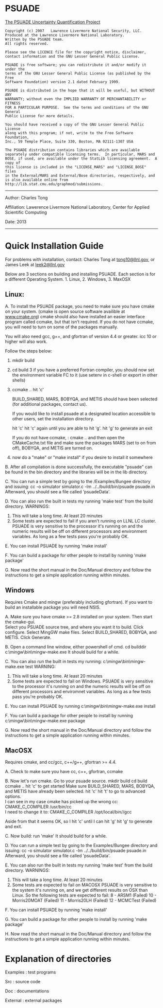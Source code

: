 # PSUADE
[The PSUADE Uncertainty Quantification Project](http://computation.llnl.gov/casc/uncertainty_quantification/) 

```
Copyright (c) 2007   Lawrence Livermore National Security, LLC.
Produced at the Lawrence Livermore National Laboratory.
Written by the PSUADE team.
All rights reserved.

Please see the LICENCE file for the copyright notice, disclaimer, 
contact information and the GNU Lesser General Public License.

PSUADE is free software; you can redistribute it and/or modify it under the
terms of the GNU Lesser General Public License (as published by the Free 
Software Foundation) version 2.1 dated February 1999.

PSUADE is distributed in the hope that it will be useful, but WITHOUT ANY
WARRANTY; without even the IMPLIED WARRANTY OF MERCHANTABILITY or FITNESS
FOR A PARTICULAR PURPOSE.  See the terms and conditions of the GNU General
Public License for more details.

You should have received a copy of the GNU Lesser General Public License
along with this program; if not, write to the Free Software Foundation,
Inc., 59 Temple Place, Suite 330, Boston, MA 02111-1307 USA

The PSUADE distribution contains libraries which are available
separately under compatible licensing terms.  In particular, MARS and
BOSE, if used, are available under the StatLib licensing agreement.  A copy of
this license is included in the "LICENSE_MARS" and "LICENSE_BOSE" files
in the External/MARS and External/Bose directories, respectively, and 
is also available online from http://lib.stat.cmu.edu/graphmod/submissions.
```

*****************************************************************************
Author:      Charles Tong

Affiliation: Lawerence Livermore National Laboratory, 
             Center for Applied Scientific Computing
             
Date:        2013
*****************************************************************************

# Quick Installation Guide 
For problems with installation, contact:
Charles Tong at tong10@llnl.gov, or
James Leek at leek2@llnl.gov

Below are 3 sections on building and installing PSUADE.  Each section is for
a different Operating System.  1. Linux, 2. Windows, 3. MaxOSX

## Linux:

A. To install the PSUADE package, you need to make sure you have cmake on your
   system.  (cmake is open source software availible at www.cmake.org) 
   cmake should also have installed an easier interface program called
   ccmake, but that isn't required.  If you do not have ccmake, you will need to
   turn on some of the packages manually. 

   You will also need gcc, g++, and gfortran of version 4.4 or greater.
   icc 10 or higher will also work.

   Follow the steps below:

   1. mkdir build
   2. cd build
   3  if you have a preferred Fortran compiler, you should now set the environment
      variable FC to it (use setenv in c-shell or export in other shells)
   4. ccmake ..
      hit 'c'

      BUILD_SHARED, MARS, BOBYQA, and METIS should have been selected 
      (for additional packages, contact us).

      If you would like to install psuade at a designated location accessible to
      other users, set the installation directory.

      hit 'c'
      hit 'c' again until you are able to hit 'g'.
      hit 'g' to generate an exit
      
      If you do not have ccmake, :
      cmake ..
      and then open the CMakeCache.txt file and make sure the packages
      MARS (set to on from off), BOBYQA, and METIS are turned on. 

   5. now do a "make" or "make install" if you desire to install it somewhere
   
B. After all compilation is done successfully, the executable "psuade"
   can be found in the bin directory and the libraries will be in 
   the lib directory. 

C. You can run a simple test by going to the 
   <toplevel>/Examples/Bungee directory and issuing:
       cc -o simulator simulator.c -lm
       ../../build/bin/psuade psuade.in
   Afterward, you should see a file called 'psuadeData'.

D. You can also run the built in tests my running 'make test' from the 
   build directory.  WARNINGS:  
   1. This will take a long time.  At least 20 minutes
   2. Some tests are expected to fail if you aren't running on LLNL LC
      cluster.  PSUADE is very sensitive to the processor it's running on
      and the numeric results will be off on different processors and 
      environment variables.  As long as a few tests pass you're probably OK.

E. You can install PSUADE by running 'make install'

F. You can build a package for other people to install by running 'make package'

G. Now read the short manual in the Doc/Manual directory and follow the 
   instructions to get a simple application running within minutes.

## Windows

   Requires Cmake and mingw (preferably including gfortran).  If you want to build 
   an installable package you will need NSIS.

A. Make sure you have cmake >= 2.8 installed on your system.  Then start the 
   cmake-gui.  
   Select you PSUADE source tree, and where you want it to build.
   Click configure.
   Select MingGW make files.
   Select BUILD_SHARED, BOBYQA, and METIS.
   Click Generate.

B. Open a command line window, either powershell of cmd.
   cd builddir
   c:\mingw\bin\mingw-make.exe
   It should build for a while.

C. You can also run the built in tests my running: 
   c:\mingw\bin\mingw-make.exe test 
   WARNING:
   1. This will take a long time.  At least 20 minutes
   2. Some tests are expected to fail on Windows. PSUADE is very sensitive 
      to the processor it's running on and the numeric results will be off 
      on different processors and enviromnet variables.  As long as a few 
      tests pass you're probably OK.

E. You can install PSUADE by running c:\mingw\bin\mingw-make.exe install

F. You can build a package for other people to install by running 
   c:\mingw\bin\mingw-make.exe package

G. Now read the short manual in the Doc/Manual directory and follow the
   instructions to get a simple application running within minutes.

## MacOSX

   Requires cmake, and cc/gcc, c++/g++, gfortran >= 4.4.

A. Check to make sure you have cc, c++, gfortran, ccmake

B. Now let's run cmake.  Go to your psuade source.
   mkdir build
   cd build
   ccmake ..
   hit 'c' to get started
   Make sure BUILD_SHARED, MARS, BOBYQA, and METIS have already been selected.
   hit 'c'
   hit 't' to go to advanced options.  
   I can see in my case cmake has picked up the wrong cc:
   CMAKE_C_COMPILER                 /usr/bin/cc          
   I need to change it to:
   CMAKE_C_COMPILER                 /opt/local/bin//gcc

   Aside from that it seems OK, so I hit 'c' until I can hit 'g'
   hit 'g' to generate and exit.

C. Now build: run 'make'  It should build for a while.

D. You can run a simple test by going to the
   Examples/Bungee directory and issuing:
       cc -o simulator simulator.c -lm
       ../../build/bin/psuade psuade.in
   Afterward, you should see a file called 'psuadeData'.

E. You can also run the built in tests my running 'make test' from the
   build directory.  WARNINGS:
   1. This will take a long time.  At least 20 minutes
   2. Some tests are expected to fail on MACOSX PSUADE is very sensitive 
      to the system it's running on, and we get different results on OSX 
      than Linux.  So the following tests are expected to fail:
          8 - ARSM1 (Failed)
         10 - Morris20MOAT (Failed)
         11 - Morris20LH (Failed)
         12 - MCMCTest (Failed)

F. You can install PSUADE by running 'make install'

G. You can build a package for other people to install by running 'make package'

H. Now read the short manual in the Doc/Manual directory and follow the
   instructions to get a simple application running within minutes.

# Explanation of directories

Examples : test programs 

Src      : source code

Doc      : documentations

External : external packages



